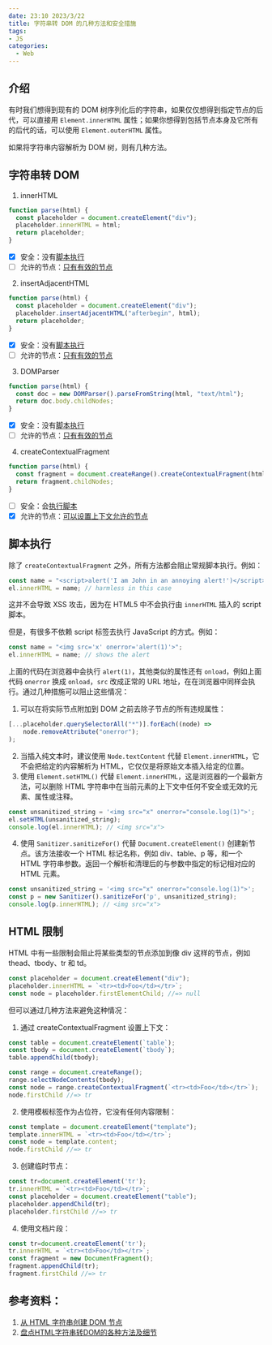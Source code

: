 ```yaml
---
date: 23:10 2023/3/22
title: 字符串转 DOM 的几种方法和安全措施
tags:
- JS
categories:  - Web
---
```

## 介绍
有时我们想得到现有的 DOM 树序列化后的字符串，如果仅仅想得到指定节点的后代，可以直接用 `Element.innerHTML` 属性；如果你想得到包括节点本身及它所有的后代的话，可以使用 `Element.outerHTML` 属性。

如果将字符串内容解析为 DOM 树，则有几种方法。

## 字符串转 DOM
1. innerHTML
```js
function parse(html) {
  const placeholder = document.createElement("div");
  placeholder.innerHTML = html;
  return placeholder;
}
```
- [x] 安全：没有[脚本执行](#scripts)
- [ ] 允许的节点：[只有有效的节点](#html-limits)

2. insertAdjacentHTML
```js
function parse(html) {
  const placeholder = document.createElement("div");
  placeholder.insertAdjacentHTML("afterbegin", html);
  return placeholder;
}
```
- [x] 安全：没有[脚本执行](#scripts)
- [ ] 允许的节点：[只有有效的节点](#html-limits)

3. DOMParser
```js
function parse(html) {
  const doc = new DOMParser().parseFromString(html, "text/html");
  return doc.body.childNodes;
}
```
- [x] 安全：没有[脚本执行](#scripts)
- [ ] 允许的节点：[只有有效的节点](#html-limits)

4. createContextualFragment
```js
function parse(html) {
  const fragment = document.createRange().createContextualFragment(html);
  return fragment.childNodes;
}
```
- [ ] 安全：会[执行脚本](#scripts)
- [x] 允许的节点：[可以设置上下文允许的节点](#html-limits)

## <b id="scripts">脚本执行</b>
除了 `createContextualFragment` 之外，所有方法都会阻止常规脚本执行。例如：
```js
const name = "<script>alert('I am John in an annoying alert!')</script>";
el.innerHTML = name; // harmless in this case
```
这并不会导致 XSS 攻击，因为在 HTML5 中不会执行由 `innerHTML` 插入的 script 脚本。

但是，有很多不依赖 script 标签去执行 JavaScript 的方式。例如：
```js
const name = "<img src='x' onerror='alert(1)'>";
el.innerHTML = name; // shows the alert
```
上面的代码在浏览器中会执行 `alert(1)`，其他类似的属性还有 `onload`，例如上面代码 `onerror` 换成 `onload`，`src` 改成正常的 URL 地址，在在浏览器中同样会执行。通过几种措施可以阻止这些情况：
1. 可以在将实际节点附加到 DOM 之前去除子节点的所有违规属性：
```js
[...placeholder.querySelectorAll("*")].forEach((node) =>
    node.removeAttribute("onerror");
);
```
2. 当插入纯文本时，建议使用 `Node.textContent` 代替 `Element.innerHTML`，它不会把给定的内容解析为 HTML，它仅仅是将原始文本插入给定的位置。
3. 使用 `Element.setHTML()` 代替 `Element.innerHTML`，这是浏览器的一个最新方法，可以删除 HTML 字符串中在当前元素的上下文中任何不安全或无效的元素、属性或注释。
```js
const unsanitized_string = '<img src="x" onerror="console.log(1)">';
el.setHTML(unsanitized_string);
console.log(el.innerHTML); // <img src="x">
```
4. 使用 `Sanitizer.sanitizeFor()` 代替 `Document.createElement()` 创建新节点。该方法接收一个 HTML 标记名称，例如 div、table、p 等，和一个 HTML 字符串参数。返回一个解析和清理后的与参数中指定的标记相对应的 HTML 元素。
```js
const unsanitized_string = '<img src="x" onerror="console.log(1)">';
const p = new Sanitizer().sanitizeFor('p', unsanitized_string); 
console.log(p.innerHTML); // <img src="x">
```

## <b id="html-limits">HTML 限制</b>
HTML 中有一些限制会阻止将某些类型的节点添加到像 div 这样的节点，例如 thead、tbody、tr 和 td。
```js
const placeholder = document.createElement("div");
placeholder.innerHTML = `<tr><td>Foo</td></tr>`;
const node = placeholder.firstElementChild; //=> null
```

但可以通过几种方法来避免这种情况：
1. 通过 createContextualFragment 设置上下文：
```js
const table = document.createElement(`table`);
const tbody = document.createElement(`tbody`);
table.appendChild(tbody);

const range = document.createRange();
range.selectNodeContents(tbody);
const node = range.createContextualFragment(`<tr><td>Foo</td></tr>`);
node.firstChild //=> tr
```
2. 使用模板标签作为占位符，它没有任何内容限制：
```js
const template = document.createElement("template");
template.innerHTML = `<tr><td>Foo</td></tr>`;
const node = template.content;
node.firstChild //=> tr
```
3. 创建临时节点：
```js
const tr=document.createElement('tr');
tr.innerHTML = `<tr><td>Foo</td></tr>`;
const placeholder = document.createElement("table");
placeholder.appendChild(tr);
placeholder.firstChild //=> tr
```
4. 使用文档片段：
```js
const tr=document.createElement('tr');
tr.innerHTML = `<tr><td>Foo</td></tr>`;
const fragment = new DocumentFragment();
fragment.appendChild(tr);
fragment.firstChild //=> tr
```

## 参考资料：
1. [从 HTML 字符串创建 DOM 节点](https://grrr.tech/posts/create-dom-node-from-html-string/)
2. [盘点HTML字符串转DOM的各种方法及细节](https://www.zhangxinxu.com/wordpress/2021/02/html-string-dom/)